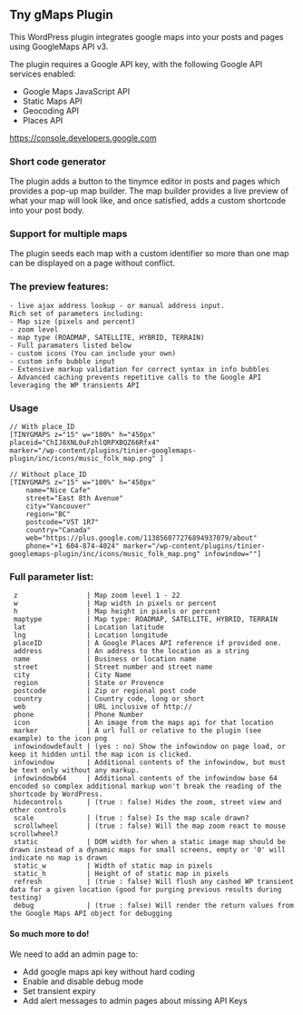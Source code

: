 Tny gMaps Plugin
---

This WordPress plugin integrates google maps into your posts and pages using GoogleMaps API v3.

The plugin requires a Google API key, with the following Google API services enabled: 
   - Google Maps JavaScript API
   - Static Maps API
   - Geocoding API
   - Places API

https://console.developers.google.com

### Short code generator
The plugin adds a button to the tinymce editor in posts and pages which provides a pop-up map builder.
The map builder provides a live preview of what your map will look like, and once satisfied, adds a custom shortcode into your post body. 

### Support for multiple maps
The plugin seeds each map with a custom identifier so more than one map can be displayed on a page without conflict.

### The preview features:
    - live ajax address lookup - or manual address input. 
    Rich set of parameters including: 
    - Map size (pixels and percent)
    - zoom level
    - map type (ROADMAP, SATELLITE, HYBRID, TERRAIN)
    - Full paramaters listed below
    - custom icons (You can include your own)
    - custom info bubble input
    - Extensive markup validation for correct syntax in info bubbles
    - Advanced caching prevents repetitive calls to the Google API leveraging the WP transients API 

### Usage
    // With place_ID
    [TINYGMAPS z="15" w="100%" h="450px" 
    placeid="ChIJ8XNL0uFzhlQRPXBQZ66Rfx4"
    marker="/wp-content/plugins/tinier-googlemaps-plugin/inc/icons/music_folk_map.png" ]
    
    // Without place_ID
	[TINYGMAPS z="15" w="100%" h="450px" 
		name="Nice Cafe" 
		street="East 8th Avenue" 
		city="Vancouver" 
		region="BC" 
		postcode="V5T 1R7" 
		country="Canada" 
		web="https://plus.google.com/113856077276894937079/about" 
		phone="+1 604-874-4024" marker="/wp-content/plugins/tinier-googlemaps-plugin/inc/icons/music_folk_map.png" infowindow=""]
	
### Full  parameter list:
     z                 | Map zoom level 1 - 22
     w                 | Map width in pixels or percent
     h                 | Map height in pixels or percent
     maptype           | Map type: ROADMAP, SATELLITE, HYBRID, TERRAIN
     lat               | Location latitude
     lng               | Location longitude
     placeID           | A Google Places API reference if provided one.
     address           | An address to the location as a string
     name              | Business or location name
     street            | Street number and street name
     city              | City Name
     region            | State or Provence
     postcode          | Zip or regional post code
     country           | Country code, long or short
     web               | URL inclusive of http://
     phone             | Phone Number
     icon              | An image from the maps api for that location
     marker            | A url full or relative to the plugin (see example) to the icon png 
     infowindowdefault | (yes : no) Show the infowindow on page load, or keep it hidden until the map icon is clicked.
     infowindow        | Additional contents of the infowindow, but must be text only without any markup.
     infowindowb64     | Additional contents of the infowindow base 64 encoded so complex additional markup won't break the reading of the shortcode by WordPress.
     hidecontrols      | (true : false) Hides the zoom, street view and other controls
     scale             | (true : false) Is the map scale drawn?
     scrollwheel       | (true : false) Will the map zoom react to mouse scrollwheel?
     static            | DOM width for when a static image map should be drawn instead of a dynamic maps for small screens, empty or '0' will indicate no map is drawn
     static_w          | Width of static map in pixels
     static_h          | Height of of static map in pixels
     refresh           | (true : false) Will flush any cashed WP transient data for a given location (good for purging previous results during testing)
     debug             | (true : false) Will render the return values from the Google Maps API object for debugging

#### So much more to do!
We need to add an admin page to:

* Add google maps api key without hard coding
* Enable and disable debug mode
* Set transient expiry 
* Add alert messages to admin pages about missing API Keys